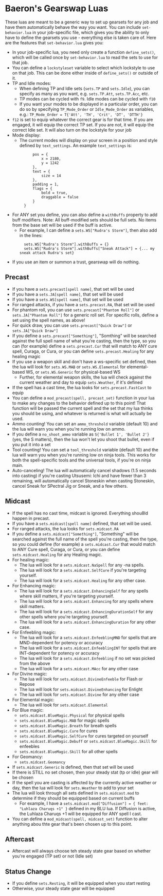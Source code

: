 # Baeron's Gearswap Luas

These luas are meant to be a generic way to set up gearsets for any job and have them automatically behave the way you want. You can include `set-behavior.lua` in your job-specific file, which gives you the ability to only have to define the gearsets you use - everything else is taken care of. Here are the features that `set-behavior.lua` gives you:

* In your job-specific lua, you need only create a function `define_sets()`, which will be called once by `set-behavior.lua` to read the sets to use for that job.
* You can define a `lockstyleset` variable to select which lockstyle to use on that job. This can be done either inside of `define_sets()` or outside of it.
* TP and Idle modes:
  * When defining TP and Idle sets (`sets.TP` and `sets.Idle`), you can specify as many as you want, e.g. `sets.TP.Att`, `sets.TP.Acc`, etc.
  * TP modes can be cycled with `f9`. Idle modes can be cycled with `f10`
  * If you want your modes to be displayed in a particular order, you can do so by specifying `TP_Mode_Order` or `Idle_Mode_Order` as variables, e.g.:
      ```TP_Mode_Order = T{'Att', 'TH', 'Crit', 'DT', 'DTTH'}```
* `f12` is set to equip whatever the correct gear is for that time. If you are engaged, it will equip the correct TP set. If you are not, it will equip the correct Idle set. It will also turn on the lockstyle for your job
* Mode display:
  * The current modes will display on your screen in a position and style defined by `text_settings`. An example `text_settings` is:
      ```{
            pos = {
                x = 2180,
                y = 1242
            },
            text = {
                size = 14
            },
            padding = 1,
            flags = {
                bold = true,
                draggable = false
            }
        }
      ````
* For ANY set you define, you can also define a `withBuffs` property to add buff modifiers. Note: All buff-modified sets should be full sets. No items from the base set will be used if the buff is active.
  * For example, I can define a `sets.WS["Rudra's Storm"]`, then also add in the lines:
      ```
        sets.WS["Rudra's Storm"].withBuffs = {}
        sets.WS["Rudra's Storm"].withBuffs["Sneak Attack"] = {... my sneak attack Rudra's set}
      ```
* If you use an item or summon a trust, gearswap will do nothing.

## Precast
* If you have a `sets.precast[spell name]`, that set will be used
* If you have a `sets.JA[spell name]`, that set will be used
* If you have a `sets.WS[spell name]`, that set will be used
* For ranged attacks, if you have a `sets.precast.RA`, that set will be used
* For phantom roll, you can use `sets.precast["Phantom Roll"]` or `sets.JA["Phantom Roll"]` for a generic roll set. For specific rolls, define a set using the spell names, as above!
* For quick draw, you can use `sets.precast["Quick Draw"]` or `sets.JA["Quick Draw"]`
* If you define a `sets.precast["Something"]`, "Somthing" will be searched against the full spell name of what you're casting, then the type, so you can (for example) define a `sets.precast.Cur` that will match to ANY cure spell, Curaga, or Cura, or you can define `sets.precast.Healing` for any healing magic
* If you use a weapon skill and don't have a ws-specific set defined, then the lua will look for `sets.WS.MAB` or `sets.WS.Elemental` for elemental-based WS, or `sets.WS.Generic` for physical-based WS
  * Further, for elemental weapon skills, the lua will check against the current weather and day to equip `sets.Weather`, if it's defined
* If the spell has a cast time, the lua looks for `sets.precast.FastCast` to equip
* You can define a `mod_precast(spell, precast_set)` function in your lua to make any changes to the behavior defined up to this point! That function will be passed the current spell and the set that my lua thinks you should be using, and whatever is returned is what will actually be used.
* Ammo counting! You can set an `ammo_threshold` variable (default 10) and the lua will warn you when you're running low on ammo.
* If you define a `no_shoot_ammo` variable as `S{'Bullet 1', 'Bullet 2'}` (yes, the S matters), then the lua won't let you shoot that bullet, even if you put it into a set
* Tool counting! You can set a `tool_threshold` variable (default 10) and the lua will warn you when you're running low on ninja tools. This works for both the spell-specific tools and the universal tools, if you're on ninja main.
* Auto-canceling! The lua will automatically cancel shadows (1.5 seconds into casting) if you're casting Utsusemi: Ichi and have fewer than 3 remaining, will automatically cancel Stoneskin when casting Stoneskin, cancel Sneak for SPectral Jig or Sneak, and a few others.

## Midcast
* If the spell has no cast time, midcast is ignored. Everything shou8ld happen in precast.
* If you have a `sets.midcast[spell name]` defined, that set will be used.
* For ranged attacks, the lua looks for `sets.midcast.RA`
* If you define a `sets.midcast["Something"]`, "Something" will be searched against the full name of the spell you're casting, then the type, so you could define (for example) a `sets.midcast.Cur` that would match to ANY Cure spell, Curaga, or Cura, or you can define `sets.midcast.Healing` for any Healing magic.
* For healing magic:
  * The lua will look for a `sets.midcast.NaSpell` for any -na spells.
  * The lua will look for a `sets.midcast.SelfCure` if you're targeting yourself.
  * The lua will look for a `sets.midcast.Healing` for any other case.
* For Enhancing magic:
  * The lua will look for a `sets.midcast.EnhancingSelf` for any spells where skill matters, if you're targeting yourself.
  * The lua will look for a `sets.midcast.Enhancing` for any spells where skill matters.
  * The lua will look for a `sets.midcast.EnhancingDurationSelf` for any other spells where you're targeting yourself.
  * The lua will look for a `sets.midcast.EnhancingDuration` for any other case.
* For Enfeebling magic:
  * The lua will look for a `sets.midcast.EnfeeblingMND` for spells that are MND-dependent for potency or accuracy
  * The lua will look for a `sets.midcast.EnfeeblingINT` for spells that are INT-dependent for potency or accuracy
  * The lua will look for a `sets.midcast.Enfeebling` if no set was picked from the above
  * The lua will look for a `sets.midcast.MAcc` for any other case
* For Divine magic:
  * The lua will look for `sets.midcast.DivineEnfeeble` for Flash or Repose
  * The lua will look for `sets.midcast.DivineEnhancing` for Enlight
  * The lua will look for `sets.midcast.Divine` for any other case
* For Elemental magic:
  * The lua will look for `sets.midcast.Elemental`
* For Blue magic:
  * `sets.midcast.BlueMagic.Physical` for physical spells
  * `sets.midcast.BlueMagic.MAB` for magic spells
  * `sets.midcast.BlueMagic.Breath` for breath spells
  * `sets.midcast.BlueMagic.Cure` for cures
  * `sets.midcast.BlueMagic.SelfCure` for cures targeted on yourself
  * `sets.midcast.BlueMagic.Debuff` or `sets.midcast.BlueMagic.Skill` for enfeebles
  * `sets.midcast.BlueMagic.Skill` for all other spells
* For Geomancy:
  * `sets.midcast.Geomancy`
* If `sets.midcast.Generic` is defined, then that set will be used
* If there is STILL no set chosen, then your steady stat (tp or idle) gear will be chosen
* If the spell you are casting is affected by the currently active weather or day, then the lua will look for `sets.Weather` to add to your set
* The lua will look through all sets defined in `sets.midcast.mod` to determine if they should be equipped based on current buffs
  * For example, I have a `sets.midcast.mod["Diffusion"] = { feet: "Luhlaza Charuqs +1" }` defined in my BLU lua. If Diffusion is active, the Luhlaza Charuqs +1 will be equipped for ANY spell I cast.
* You can define a `mod_midcast(spell, midcast_set)` function to alter anything abou thte gear that's been chosen up to this point.

## Aftercast
* Aftercast will always choose teh steady state gear based on whether you're engaged (TP set) or not (Idle set)

## Status Change
* If you define `sets.Resting`, it will be equipped when you start resting
* Otherwise, your steady state gear will be equipped
